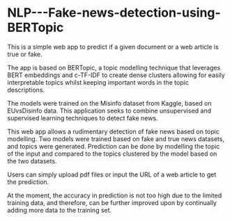 # NLP---Fake-news-detection-using-BERTopic
This is a simple web app to predict if a given document or a web article is true or fake.
            
The app is based on BERTopic, a topic modelling technique that leverages BERT embeddings and c-TF-IDF to create dense clusters allowing for easily interpretable topics whilst keeping important words in the topic descriptions.
            
The models were trained on the Misinfo dataset from Kaggle, based on EUvsDisinfo data.
This application seeks to combine unsupervised and supervised learning techniques to detect fake news. 
            
This web app allows a rudimentary detection of fake news based on topic modelling. Two models were trained based on fake and true news datasets, and topics were generated. Prediction can be done by modelling the topic of the input and compared to the topics clustered by the model based on the two datasets. 
            
Users can simply upload pdf files or input the URL of a web article to get the prediction.
            
At the moment, the accuracy in prediction is not too high due to the limited training data, and therefore, can be further improved upon by continually adding more data to the training set. 
